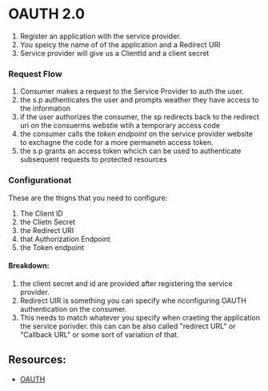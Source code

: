 # OAUTH 2.0
1. Register an application with the service provider. 
2. You speicy the name of of the application and a Redirect URI
3. Service provider will give us a ClientId and a client secret

### Request Flow
1. Consumer makes a request to the Service Provider to auth the user. 
2. the s.p authenticates the user and prompts weather they have access to the information
3. if the user authorizes the consumer, the sp redirects back to the redirect uri on the consuerms webstie wtih a temporary access code
4. the consumer calls the *token endpoint* on the service provider website to exchagne the code for a more permanetn access token.
5. the s.p grants an access token whcich can be used to authenticate subsequent requests to protected resources

### Configurationat
These are the thigns that you need to configure: 
1. The Client ID
2. the Clietn Secret
3. the Redirect URI
4. that Authorization Endpoint
5. the Token endpoint

#### Breakdown:
1. the client secret and id are provided after registering the service provider. 
2. Redirect UIR is something you can specify whe nconfiguring OAUTH authentication on the consumer.
3. This needs to match whatever you specify when craeting the application the service porivder. this can
can be also called "redirect URL" or "Callback URL" or some sort of variation of that. 


## Resources:

- [OAUTH](https://www.jerriepelser.com/blog/authenticate-oauth-aspnet-core-2)